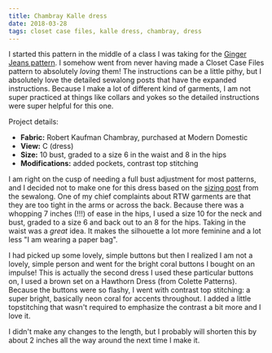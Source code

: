 ```yaml
---
title: Chambray Kalle dress
date: 2018-03-28
tags: closet case files, kalle dress, chambray, dress
---
```


I started this pattern in the middle of a class I was taking for the <a href="https://store.closetcasepatterns.com/products/ginger-skinny-jeans-pattern" target="#">Ginger Jeans pattern</a>. I somehow went from never having made a Closet Case Files pattern to absolutely *loving* them! The instructions can be a little pithy, but I absolutely love the detailed sewalong posts that have the expanded instructions. Because I make a lot of different kind of garments, I am not super practiced at things like collars and yokes so the detailed instructions were super helpful for this one.

Project details:

- **Fabric:** Robert Kaufman Chambray, purchased at Modern Domestic
- **View:** C (dress)
- **Size:** 10 bust, graded to a size 6 in the waist and 8 in the hips
- **Modifications:** added pockets, contrast top stitching

I am right on the cusp of needing a full bust adjustment for most patterns, and I decided not to make one for this dress based on the [sizing post](https://closetcasepatterns.com/choosing-a-size-pattern-modifications-full-bust-adjustment/) from the sewalong. One of my chief complaints about RTW garments are that they are too tight in the arms or across the back. Because there was a whopping 7 inches (!!!) of ease in the hips, I used a size 10 for the neck and bust, graded to a size 6 and back out to an 8 for the hips. Taking in the waist was a *great* idea. It makes the silhouette a lot more feminine and a lot less "I am wearing a paper bag".

I had picked up some lovely, simple buttons but then I realized I am not a lovely, simple person and went for the bright coral buttons I bought on an impulse! This is actually the second dress I used these particular buttons on, I used a brown set on a Hawthorn Dress (from Colette Patterns). Because the buttons were so flashy, I went with contrast top stitching: a super bright, basically neon coral for accents throughout. I added a little topstitching that wasn't required to emphasize the contrast a bit more and I love it.

I didn't make any changes to the length, but I probably will shorten this by about 2 inches all the way around the next time I make it. 